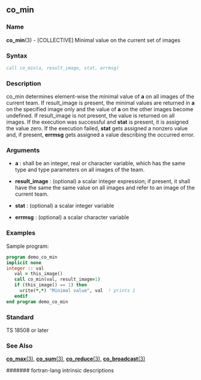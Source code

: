 ## co_min

### **Name**

**co_min**(3) - \[COLLECTIVE\] Minimal value on the current set of images

### **Syntax**

```fortran
call co_min(a, result_image, stat, errmsg)
```

### **Description**

co_min determines element-wise the minimal value of **a** on all images of
the current team. If result_image is present, the minimal values are
returned in **a** on the specified image only and the value of **a** on the
other images become undefined. If result_image is not present, the
value is returned on all images. If the execution was successful and
**stat** is present, it is assigned the value zero. If the execution failed,
**stat** gets assigned a nonzero value and, if present, **errmsg** gets assigned
a value describing the occurred error.

### **Arguments**

- **a**
  : shall be an integer, real or character variable, which has the same
  type and type parameters on all images of the team.

- **result_image**
  : (optional) a scalar integer expression; if present, it shall have
  the same the same value on all images and refer to an image of the
  current team.

- **stat**
  : (optional) a scalar integer variable

- **errmsg**
  : (optional) a scalar character variable

### **Examples**

Sample program:

```fortran
program demo_co_min
implicit none
integer :: val
   val = this_image()
   call co_min(val, result_image=1)
   if (this_image() == 1) then
     write(*,*) "Minimal value", val  ! prints 1
   endif
end program demo_co_min
```

### **Standard**

TS 18508 or later

### **See Also**

[**co_max**(3)](CO_MAX),
[**co_sum**(3)](CO_SUM),
[**co_reduce**(3)](CO_REDUCE),
[**co_broadcast**(3)](CO_BROADCAST)

####### fortran-lang intrinsic descriptions
